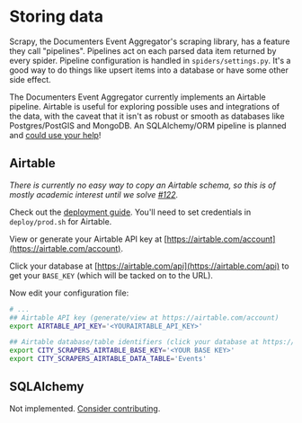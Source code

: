 # Storing data

Scrapy, the Documenters Event Aggregator's scraping library, has a feature they call "pipelines". Pipelines act on each parsed data item returned by every spider. Pipeline configuration is handled in `spiders/settings.py`. It's a good way to do things like upsert items into a database or have some other side effect.

The Documenters Event Aggregator currently implements an Airtable pipeline. Airtable is useful for exploring possible uses and integrations of the data, with the caveat that it isn't as robust or smooth as databases like Postgres/PostGIS and MongoDB. An SQLAlchemy/ORM pipeline is planned and [could use your help](https://github.com/City-Bureau/city-scrapers/issues/2)!

## Airtable

_There is currently no easy way to copy an Airtable schema, so this is of mostly academic interest until we solve [#122](https://github.com/City-Bureau/city-scrapers/issues/122)._

Check out the [deployment guide](deployment.md). You'll need to set credentials in `deploy/prod.sh` for Airtable.

View or generate your Airtable API key at [https://airtable.com/account](https://airtable.com/account).

Click your database at [https://airtable.com/api](https://airtable.com/api) to get your `BASE_KEY` (which will be tacked on to the URL).

Now edit your configuration file:

```bash
# ...
## Airtable API key (generate/view at https://airtable.com/account)
export AIRTABLE_API_KEY='<YOURAIRTABLE_API_KEY>'

## Airtable database/table identifiers (click your database at https://airtable.com/api)
export CITY_SCRAPERS_AIRTABLE_BASE_KEY='<YOUR BASE KEY>'
export CITY_SCRAPERS_AIRTABLE_DATA_TABLE='Events'
```

## SQLAlchemy

Not implemented. [Consider contributing](https://github.com/City-Bureau/city-scrapers/issues/2).
